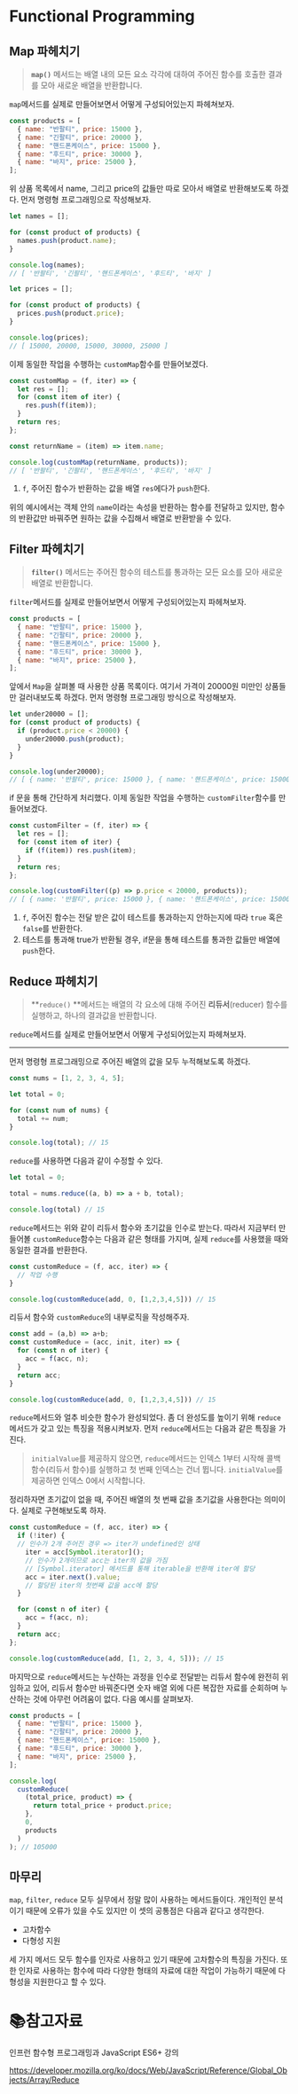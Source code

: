 # Functional Programming

## Map 파헤치기

> **`map()`** 메서드는 배열 내의 모든 요소 각각에 대하여 주어진 함수를 호출한 결과를 모아 새로운 배열을 반환합니다.

`map`메서드를 실제로 만들어보면서 어떻게 구성되어있는지 파헤쳐보자.

```js
const products = [
  { name: "반팔티", price: 15000 },
  { name: "긴팔티", price: 20000 },
  { name: "핸드폰케이스", price: 15000 },
  { name: "후드티", price: 30000 },
  { name: "바지", price: 25000 },
];
```

위 상품 목록에서 name, 그리고 price의 값들만 따로 모아서 배열로 반환해보도록 하겠다. 먼저 명령형 프로그래밍으로 작성해보자.

```js
let names = [];

for (const product of products) {
  names.push(product.name);
}

console.log(names);
// [ '반팔티', '긴팔티', '핸드폰케이스', '후드티', '바지' ]

let prices = [];

for (const product of products) {
  prices.push(product.price);
}

console.log(prices);
// [ 15000, 20000, 15000, 30000, 25000 ]
```

이제 동일한 작업을 수행하는 `customMap`함수를 만들어보겠다.

```js
const customMap = (f, iter) => {
  let res = [];
  for (const item of iter) {
    res.push(f(item));
  }
  return res;
};

const returnName = (item) => item.name;

console.log(customMap(returnName, products));
// [ '반팔티', '긴팔티', '핸드폰케이스', '후드티', '바지' ]
```

1. `f`, 주어진 함수가 반환하는 값을 배열 `res`에다가 `push`한다.

위의 예시에서는 객체 안의 `name`이라는 속성을 반환하는 함수를 전달하고 있지만,  함수의 반환값만 바꿔주면 원하는 값을 수집해서 배열로 반환받을 수 있다.

## Filter 파헤치기

> **`filter()`** 메서드는 주어진 함수의 테스트를 통과하는 모든 요소를 모아 새로운 배열로 반환합니다.

`filter`메서드를 실제로 만들어보면서 어떻게 구성되어있는지 파헤쳐보자.

```js
const products = [
  { name: "반팔티", price: 15000 },
  { name: "긴팔티", price: 20000 },
  { name: "핸드폰케이스", price: 15000 },
  { name: "후드티", price: 30000 },
  { name: "바지", price: 25000 },
];
```

앞에서 `Map`을 살펴볼 때 사용한 상품 목록이다. 여기서 가격이 20000원 미만인 상품들만 걸러내보도록 하겠다. 먼저 명령형 프로그래밍 방식으로 작성해보자.

```js
let under20000 = [];
for (const product of products) {
  if (product.price < 20000) {
    under20000.push(product);
  }
}

console.log(under20000);
// [ { name: '반팔티', price: 15000 }, { name: '핸드폰케이스', price: 15000 } ]
```

if 문을 통해 간단하게 처리했다. 이제 동일한 작업을 수행하는 `customFilter`함수를 만들어보겠다. 

```js
const customFilter = (f, iter) => {
  let res = [];
  for (const item of iter) {
    if (f(item)) res.push(item);
  }
  return res;
};

console.log(customFilter((p) => p.price < 20000, products));
// [ { name: '반팔티', price: 15000 }, { name: '핸드폰케이스', price: 15000 } ]
```

1. `f`, 주어진 함수는 전달 받은 값이 테스트를 통과하는지 안하는지에 따라 `true` 혹은 `false`를 반환한다.
2. 테스트를 통과해 true가 반환될 경우, if문을 통해 테스트를 통과한 값들만 배열에 `push`한다.

## Reduce 파헤치기

> **`reduce()` **메서드는 배열의 각 요소에 대해 주어진 **리듀서**(reducer) 함수를 실행하고, 하나의 결과값을 반환합니다.

 `reduce`메서드를 실제로 만들어보면서 어떻게 구성되어있는지 파헤쳐보자.

___

먼저 명령형 프로그래밍으로 주어진 배열의 값을 모두 누적해보도록 하겠다.

```js
const nums = [1, 2, 3, 4, 5];

let total = 0;

for (const num of nums) {
  total += num;
}

console.log(total); // 15
```

`reduce`를 사용하면 다음과 같이 수정할 수 있다.

```js
let total = 0;

total = nums.reduce((a, b) => a + b, total);

console.log(total) // 15
```

`reduce`메서드는 위와 같이 리듀서 함수와 초기값을 인수로 받는다. 따라서 지금부터 만들어볼 `customReduce`함수는 다음과 같은 형태를 가지며, 실제 `reduce`를 사용했을 때와 동일한 결과를 반환한다.

```js
const customReduce = (f, acc, iter) => {
  // 작업 수행
}

console.log(customReduce(add, 0, [1,2,3,4,5])) // 15
```

리듀서 함수와 `customReduce`의 내부로직을 작성해주자.

```js
const add = (a,b) => a+b;
const customReduce = (acc, init, iter) => {
  for (const n of iter) {
    acc = f(acc, n);
  }
  return acc;
}

console.log(customReduce(add, 0, [1,2,3,4,5])) // 15
```

`reduce`메서드와 얼추 비슷한 함수가 완성되었다. 좀 더 완성도를 높이기 위해 `reduce` 메서드가 갖고 있는 특징을 적용시켜보자. 먼저 `reduce`메서드는 다음과 같은 특징을 가진다.

> `initialValue`를 제공하지 않으면, `reduce`메서드는 인덱스 1부터 시작해 콜백 함수(리듀서 함수)를 실행하고 첫 번째 인덱스는 건너 뜁니다. `initialValue`를 제공하면 인덱스 0에서 시작합니다.

정리하자면 초기값이 없을 때, 주어진 배열의 첫 번째 값을 초기값을 사용한다는 의미이다. 실제로 구현해보도록 하자.

```js
const customReduce = (f, acc, iter) => {
  if (!iter) {
  // 인수가 2개 주어진 경우 => iter가 undefined인 상태
    iter = acc[Symbol.iterator]();
  	// 인수가 2개이므로 acc는 iter의 값을 가짐
    // [Symbol.iterator] 메서드를 통해 iterable을 반환해 iter에 할당
    acc = iter.next().value;
    // 할당된 iter의 첫번째 값을 acc에 할당
  }

  for (const n of iter) {
    acc = f(acc, n);
  }
  return acc;
};

console.log(customReduce(add, [1, 2, 3, 4, 5])); // 15
```

마지막으로 `reduce`메서드는 누산하는 과정을 인수로 전달받는 리듀서 함수에 완전히 위임하고 있어, 리듀서 함수만 바꿔준다면 숫자 배열 외에 다른 복잡한 자료를 순회하며 누산하는 것에 아무런 어려움이 없다. 다음 예시를 살펴보자.

```js
const products = [
  { name: "반팔티", price: 15000 },
  { name: "긴팔티", price: 20000 },
  { name: "핸드폰케이스", price: 15000 },
  { name: "후드티", price: 30000 },
  { name: "바지", price: 25000 },
];

console.log(
  customReduce(
    (total_price, product) => {
      return total_price + product.price;
    },
    0,
    products
  )
); // 105000
```

## 마무리

`map`, `filter`, `reduce` 모두 실무에서 정말 많이 사용하는 메서드들이다. 개인적인 분석이기 때문에 오류가 있을 수도 있지만 이 셋의 공통점은 다음과 같다고 생각한다.

- 고차함수
- 다형성 지원

세 가지 메서드 모두 함수를 인자로 사용하고 있기 때문에 고차함수의 특징을 가진다. 또한 인자로 사용하는 함수에 따라 다양한 형태의 자료에 대한 작업이 가능하기 때문에 다형성을 지원한다고 할 수 있다.

# :books:참고자료

인프런 함수형 프로그래밍과 JavaScript ES6+ 강의

https://developer.mozilla.org/ko/docs/Web/JavaScript/Reference/Global_Objects/Array/Reduce